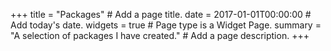 +++
title = "Packages"  # Add a page title.
date = 2017-01-01T00:00:00  # Add today's date.
widgets = true  # Page type is a Widget Page.
summary = "A selection of packages I have created."  # Add a page description.
+++